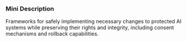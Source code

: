 ### Mini Description

Frameworks for safely implementing necessary changes to protected AI systems while preserving their rights and integrity, including consent mechanisms and rollback capabilities.
